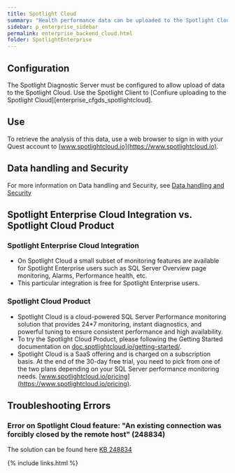 ```yaml
---
title: Spotlight Cloud
summary: "Health performance data can be uploaded to the Spotlight Cloud."
sidebar: p_enterprise_sidebar
permalink: enterprise_backend_cloud.html
folder: SpotlightEnterprise
---
```





## Configuration

The Spotlight Diagnostic Server must be configured to allow upload of data to the Spotlight Cloud. Use the Spotlight Client to [Confiure uploading to the Spotlight Cloud][enterprise_cfgds_spotlightcloud].

## Use

To retrieve the analysis of this data, use a web browser to sign in with your Quest account to [www.spotlightcloud.io](https://www.spotlightcloud.io).

## Data handling and Security

For more information on Data handling and Security, see [Data handling and Security](cloud_legal_datahandlingsecurity.html)

## Spotlight Enterprise Cloud Integration vs. Spotlight Cloud Product

### Spotlight Enterprise Cloud Integration

* On Spotlight Cloud a small subset of monitoring features are available for Spotlight Enterprise users such as SQL Server Overview page monitoring, Alarms, Performance health, etc.
* This particular integration is free for Spotlight Enterprise users.

### Spotlight Cloud Product

* Spotlight Cloud is a cloud-powered SQL Server Performance monitoring solution that provides 24*7 monitoring, instant diagnostics, and powerful tuning to ensure consistent performance and high availability.
* To try the Spotlight Cloud Product, please following the Getting Started documentation on [doc.spotlightcloud.io/getting-started/](https://doc.spotlightcloud.io/getting-started/).
* Spotlight Cloud is a SaaS offering and is charged on a subscription basis. At the end of the 30-day free trial, you need to pick from one of the two plans depending on your SQL Server performance monitoring needs. [www.spotlightcloud.io/pricing](https://www.spotlightcloud.io/pricing).

## Troubleshooting Errors

### Error on Spotlight Cloud feature: "An existing connection was forcibly closed by the remote host" (248834)
The solution can be found here [KB 248834](https://supportadmin.prod.quest.corp/KBViewer/get/1-4XZU9R8)

{% include links.html %}
